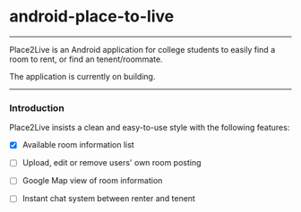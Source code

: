 # android-place-to-live
----

Place2Live is an Android application for college students to easily find a room to rent, or find an tenent/roommate.

The application is currently on building.

----
### Introduction

Place2Live insists a clean and easy-to-use style with the following features:
  - [x] Available room information list
  - [ ] Upload, edit or remove users' own room posting
  - [ ] Google Map view of room information
  - [ ] Instant chat system between renter and tenent
  
